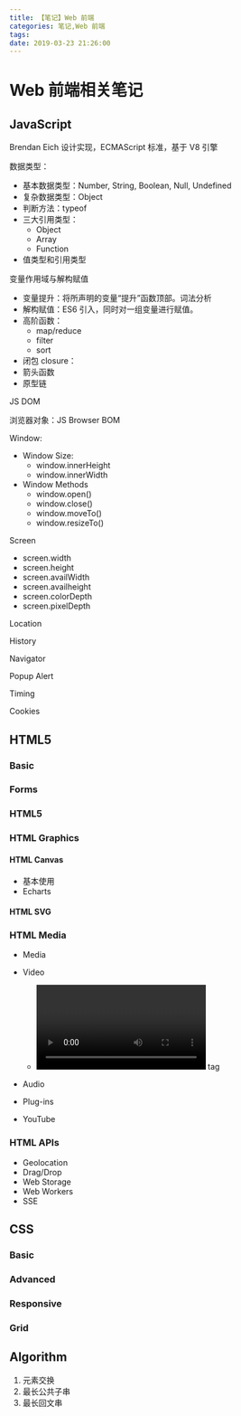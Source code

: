 ```yaml
---
title: 【笔记】Web 前端
categories: 笔记,Web 前端
tags: 
date: 2019-03-23 21:26:00
---
```

# Web 前端相关笔记

## JavaScript

Brendan Eich 设计实现，ECMAScript 标准，基于 V8 引擎

数据类型：

- 基本数据类型：Number, String, Boolean,  Null, Undefined
- 复杂数据类型：Object
- 判断方法：typeof
- 三大引用类型：
  - Object
  - Array
  - Function
- 值类型和引用类型

变量作用域与解构赋值

- 变量提升：将所声明的变量“提升”函数顶部。词法分析
- 解构赋值：ES6 引入，同时对一组变量进行赋值。
- 高阶函数：
  - map/reduce
  - filter
  - sort
- 闭包 closure：
- 箭头函数
- 原型链

JS DOM

浏览器对象：JS Browser BOM

Window:

- Window Size:
  - window.innerHeight
  - window.innerWidth
- Window Methods
  - window.open()
  - window.close()
  - window.moveTo()
  - window.resizeTo()

Screen

- screen.width
- screen.height
- screen.availWidth
- screen.availheight
- screen.colorDepth
- screen.pixelDepth

Location

History

Navigator

Popup Alert

Timing

Cookies

## HTML5

### Basic

### Forms

### HTML5

### HTML Graphics

#### HTML Canvas

- 基本使用
- Echarts

#### HTML SVG

### HTML Media

- Media
- Video
  
  - <video></video> tag
- Audio
- Plug-ins
- YouTube

### HTML APIs

- Geolocation
- Drag/Drop
- Web Storage
- Web Workers
- SSE

## CSS

### Basic

### Advanced

### Responsive

### Grid

## Algorithm

1. 元素交换
2. 最长公共子串
3. 最长回文串

